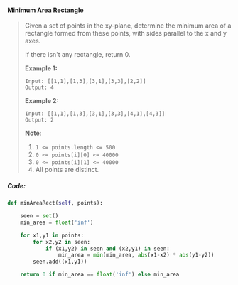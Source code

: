 ####  Minimum Area Rectangle

> Given a set of points in the xy-plane, determine the minimum area of a rectangle formed from these points, with sides parallel to the x and y axes.
>
> If there isn't any rectangle, return 0.
>
> **Example 1:**
>
> ```
> Input: [[1,1],[1,3],[3,1],[3,3],[2,2]]
> Output: 4
> ```
>
> **Example 2:**
>
> ```
> Input: [[1,1],[1,3],[3,1],[3,3],[4,1],[4,3]]
> Output: 2
> ```
>
> **Note**:
>
> 1. `1 <= points.length <= 500`
> 2. `0 <= points[i][0] <= 40000`
> 3. `0 <= points[i][1] <= 40000`
> 4. All points are distinct.

##### Code:

```py
def minAreaRect(self, points):

    seen = set()
    min_area = float('inf')

    for x1,y1 in points:
        for x2,y2 in seen:
            if (x1,y2) in seen and (x2,y1) in seen:
                min_area = min(min_area, abs(x1-x2) * abs(y1-y2))
        seen.add((x1,y1))

    return 0 if min_area == float('inf') else min_area
```



